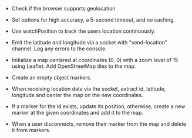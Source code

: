 -   Check if the browser supports geolocation

-   Set options for high accuracy, a 5-second timeout, and no caching.

-   Use watchPosition to track the users location continuously.

-   Emit the latitude and longitude via a socket with "send-location" channel. Log any errors to the console.

-   Initialize a map centered at coordinates (0, 0) with a zoom level of 15 using Leaflet. Add OpenStreetMap tiles to the map.

-   Create an empty object markers.

-   When receiving location data via the socket, extract id, latitude, longitude and center the map on the new coordinates.

-   If a marker for the id exists, update its position, otherwise, create a new marker at the given coordinates and add it to the map.

-   When a user disconnects, remove their marker from the map and delete it from markers.
